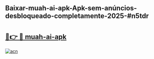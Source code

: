 ## Baixar-muah-ai-apk-Apk-sem-anúncios-desbloqueado-completamente-2025-#n5tdr

# <h2><a href="https://ainizakaria.my?title=muah-ai-apk&ref=20M">🔗👉 🔴 muah-ai-apk</a></h2>

[![acn](https://github.com/user-attachments/assets/0f9c940e-d8b0-45ae-aac7-cd30a18b3e1c)](https://ainizakaria.my?title=muah-ai-apk&ref=20M)

